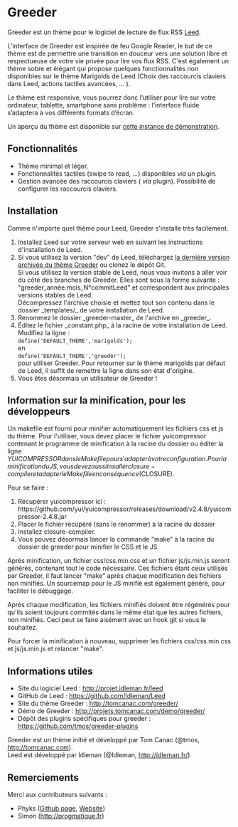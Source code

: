 Greeder
======

Greeder est un thème pour le logiciel de lecture de flux RSS <a href="https://github.com/ldleman/Leed">Leed</a>.

L’interface de Greeder est inspirée de feu Google Reader, le but de ce thème est de permettre une transition en douceur vers une solution libre et respectueuse de votre vie privée pour lire vos flux RSS. C'est également un thème sobre et élégant qui propose quelques fonctionnalités non disponibles sur le thème Marigolds de Leed (Choix des raccourcis claviers dans Leed, actions tactiles avancées, ... ). 

Le thème est responsive, vous pourrez donc l’utiliser pour lire sur votre ordinateur, tablette, smartphone sans problème : l’interface fluide s’adaptera à vos différents formats d’écran.

Un aperçu du thème est disponible sur <a href="http://projets.tomcanac.com/demo/greeder/">cette instance de démonstration</a>.

## Fonctionnalités

* Thème minimal et léger.
* Fonctionnalités tactiles (swipe to read, ...) disponibles _via_ un plugin.
* Gestion avancée des raccourcis claviers ( _via_ plugin). Possibilité de configurer les raccourcis claviers.

## Installation

Comme n'importe quel thème pour Leed, Greeder s'installe très facilement.

<ol>
	<li>Installez Leed sur votre serveur web en suivant les instructions d'installation de Leed.</li>
    <li>Si vous utilisez la version "dev" de Leed, téléchargez <a href="https://github.com/tmos/greeder/archive/master.zip">la dernière version archivée du thème Greeder</a> ou clonez le dépôt Git. <br/>
    Si vous utilisez la version stable de Leed, nous vous invitons à aller voir du côté des branches de Greeder. Elles sont sous la forme suivante : "greeder_année.mois_N°commitLeed" et correspondent aux principales versions stables de Leed. <br/>
    Décompressez l'archive choisie et mettez tout son contenu dans le dossier _templates/_ de votre installation de Leed.
    <li>Renommez le dossier _greeder-master_ de l'archive en _greeder_.</li>
   	<li>Éditez le fichier _constant.php_ à la racine de votre installation de Leed. Modifiez la ligne :<br/>
        <code>define('DEFAULT_THEME','marigolds');</code><br/>
    	en<br/>
        <code>define('DEFAULT_THEME','greeder');</code><br/>
        pour utiliser Greeder. Pour retourner sur le thème marigolds par défaut de Leed, il suffit de remettre la ligne dans son état d'origine.</li>
     <li>Vous êtes désormais un utilisateur de Greeder !</li>
</ol>

## Information sur la minification, pour les développeurs

Un makefile est fourni pour minifier automatiquement les fichiers css et js du thème. Pour l'utiliser, vous devez placer le fichier yuicompressor contenant le programme de minification à la racine du dossier ou éditer la ligne $YUICOMPRESSOR dans le Makefile pour s'adapter à votre configuration. Pour la minification du JS, vous devez aussi insaller closure-compiler et adapter le Makefile en conséquence ($CLOSURE).

Pour se faire :
<ol>
    <li>Récupérer yuicompressor ici : https://github.com/yui/yuicompressor/releases/download/v2.4.8/yuicompressor-2.4.8.jar</li>
    <li>Placer le fichier récupéré (sans le renommer) à la racine du dossier</li>
    <li>Installez closure-compiler.</li>
    <li>Vous pouvez désormais lancer la commande "make" à la racine du dossier de greeder pour minifier le CSS et le JS.
</ol>

Après minification, un fichier css/css.min.css et un fichier js/js.min.js seront générés, contenant tout le code nécessaire. Ces fichiers étant ceux utilisés par Greeder, il faut lancer "make" après chaque modification des fichiers non minifiés. Un sourcemap pour le JS minifié est également généré, pour faciliter le débuggage.

Après chaque modification, les fichiers minifiés doivent être régénérés pour qu'ils soient toujours commités dans le même état que les autres fichiers, non minifiés. Ceci peut se faire aisément avec un hook git si vous le souhaitez.

Pour forcer la minification à nouveau, supprimer les fichiers css/css.min.css et js/js.min.js et relancer "make".

## Informations utiles

* Site du logiciel Leed : http://projet.idleman.fr/leed
* GitHub de Leed : https://github.com/ldleman/Leed
* Site du thème Greeder : http://tomcanac.com/greeder/
* Démo de Greeder : http://projets.tomcanac.com/demo/greeder/
* Dépôt des plugins spécifiques pour greeder : https://github.com/tmos/greeder-plugins

Greeder est un thème initié et développé par Tom Canac (@tmos, http://tomcanac.com).<br/>
Leed est développé par Idleman (@Idleman, http://idleman.fr/)

## Remerciements

Merci aux contributeurs suivants :

* Phyks ([Github page](https://github.com/phyks/), [Website](http://phyks.me))
* Simon (http://progmatique.fr)

